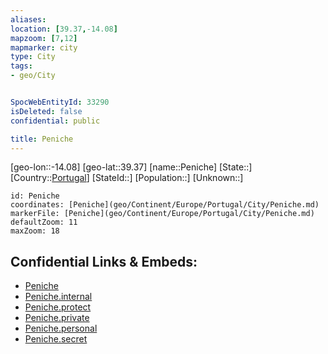 ```yaml
---
aliases: 
location: [39.37,-14.08]
mapzoom: [7,12] 
mapmarker: city 
type: City
tags:
- geo/City


SpocWebEntityId: 33290
isDeleted: false
confidential: public

title: Peniche
---
```

[geo-lon::-14.08]
[geo-lat::39.37]
[name::Peniche]
[State::]
[Country::[Portugal](geo/Continent/Europe/Portugal.md)]
[StateId::]
[Population::]
[Unknown::]


```leaflet
id: Peniche
coordinates: [Peniche](geo/Continent/Europe/Portugal/City/Peniche.md)
markerFile: [Peniche](geo/Continent/Europe/Portugal/City/Peniche.md)
defaultZoom: 11 
maxZoom: 18
```


## Confidential Links & Embeds: 
- [Peniche](../../../../../../_public/geo/Continent/Europe/Portugal/City/Peniche.md) 
- [Peniche.internal](../../../../../../_internal/geo/Continent/Europe/Portugal/City/Peniche.internal.md) 
- [Peniche.protect](../../../../../../_protect/geo/Continent/Europe/Portugal/City/Peniche.protect.md) 
- [Peniche.private](../../../../../../_private/geo/Continent/Europe/Portugal/City/Peniche.private.md) 
- [Peniche.personal](../../../../../../_personal/geo/Continent/Europe/Portugal/City/Peniche.personal.md) 
- [Peniche.secret](../../../../../../_secret/geo/Continent/Europe/Portugal/City/Peniche.secret.md) 

